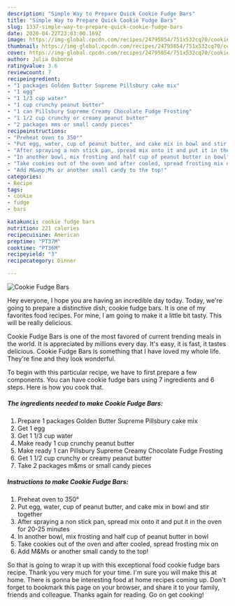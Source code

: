 ```yaml
---
description: "Simple Way to Prepare Quick Cookie Fudge Bars"
title: "Simple Way to Prepare Quick Cookie Fudge Bars"
slug: 1337-simple-way-to-prepare-quick-cookie-fudge-bars
date: 2020-04-22T23:03:00.169Z
image: https://img-global.cpcdn.com/recipes/24795854/751x532cq70/cookie-fudge-bars-recipe-main-photo.jpg
thumbnail: https://img-global.cpcdn.com/recipes/24795854/751x532cq70/cookie-fudge-bars-recipe-main-photo.jpg
cover: https://img-global.cpcdn.com/recipes/24795854/751x532cq70/cookie-fudge-bars-recipe-main-photo.jpg
author: Julia Osborne
ratingvalue: 3.6
reviewcount: 7
recipeingredient:
- "1 packages Golden Butter Supreme Pillsbury cake mix"
- "1 egg"
- "1 1/3 cup water"
- "1 cup crunchy peanut butter"
- "1 can Pillsbury Supreme Creamy Chocolate Fudge Frosting"
- "1 1/2 cup crunchy or creamy peanut butter"
- "2 packages mms or small candy pieces"
recipeinstructions:
- "Preheat oven to 350°"
- "Put egg, water, cup of peanut butter, and cake mix in bowl and stir together"
- "After spraying a non stick pan, spread mix onto it and put it in the oven for 20-25 minutes"
- "In another bowl, mix frosting and half cup of peanut butter in bowl"
- "Take cookies out of the oven and after cooled, spread frosting mix on"
- "Add M&amp;Ms or another small candy to the top!"
categories:
- Recipe
tags:
- cookie
- fudge
- bars

katakunci: cookie fudge bars 
nutrition: 221 calories
recipecuisine: American
preptime: "PT37M"
cooktime: "PT36M"
recipeyield: "3"
recipecategory: Dinner

---
```



![Cookie Fudge Bars](https://img-global.cpcdn.com/recipes/24795854/751x532cq70/cookie-fudge-bars-recipe-main-photo.jpg)

Hey everyone, I hope you are having an incredible day today. Today, we're going to prepare a distinctive dish, cookie fudge bars. It is one of my favorites food recipes. For mine, I am going to make it a little bit tasty. This will be really delicious.

Cookie Fudge Bars is one of the most favored of current trending meals in the world. It is appreciated by millions every day. It's easy, it is fast, it tastes delicious. Cookie Fudge Bars is something that I have loved my whole life. They're fine and they look wonderful.




To begin with this particular recipe, we have to first prepare a few components. You can have cookie fudge bars using 7 ingredients and 6 steps. Here is how you cook that.

<!--inarticleads1-->

##### The ingredients needed to make Cookie Fudge Bars:

1. Prepare 1 packages Golden Butter Supreme Pillsbury cake mix
1. Get 1 egg
1. Get 1 1/3 cup water
1. Make ready 1 cup crunchy peanut butter
1. Make ready 1 can Pillsbury Supreme Creamy Chocolate Fudge Frosting
1. Get 1 1/2 cup crunchy or creamy peanut butter
1. Take 2 packages m&amp;ms or small candy pieces




<!--inarticleads2-->

##### Instructions to make Cookie Fudge Bars:

1. Preheat oven to 350°
1. Put egg, water, cup of peanut butter, and cake mix in bowl and stir together
1. After spraying a non stick pan, spread mix onto it and put it in the oven for 20-25 minutes
1. In another bowl, mix frosting and half cup of peanut butter in bowl
1. Take cookies out of the oven and after cooled, spread frosting mix on
1. Add M&amp;Ms or another small candy to the top!




So that is going to wrap it up with this exceptional food cookie fudge bars recipe. Thank you very much for your time. I'm sure you will make this at home. There is gonna be interesting food at home recipes coming up. Don't forget to bookmark this page on your browser, and share it to your family, friends and colleague. Thanks again for reading. Go on get cooking!
